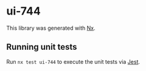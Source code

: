 # ui-744

This library was generated with [Nx](https://nx.dev).

## Running unit tests

Run `nx test ui-744` to execute the unit tests via [Jest](https://jestjs.io).
